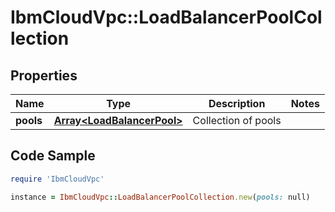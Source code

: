 # IbmCloudVpc::LoadBalancerPoolCollection

## Properties

Name | Type | Description | Notes
------------ | ------------- | ------------- | -------------
**pools** | [**Array&lt;LoadBalancerPool&gt;**](LoadBalancerPool.md) | Collection of pools | 

## Code Sample

```ruby
require 'IbmCloudVpc'

instance = IbmCloudVpc::LoadBalancerPoolCollection.new(pools: null)
```


